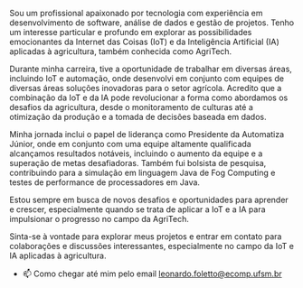 Sou um profissional apaixonado por tecnologia com experiência em desenvolvimento de software, análise de dados e gestão de projetos. Tenho um interesse particular e profundo em explorar as possibilidades emocionantes da Internet das Coisas (IoT) e da Inteligência Artificial (IA) aplicadas à agricultura, também conhecida como AgriTech.

Durante minha carreira, tive a oportunidade de trabalhar em diversas áreas, incluindo IoT e automação, onde desenvolvi em conjunto com equipes de diversas áreas soluções inovadoras para o setor agrícola. Acredito que a combinação da IoT e da IA pode revolucionar a forma como abordamos os desafios da agricultura, desde o monitoramento de culturas até a otimização da produção e a tomada de decisões baseada em dados.

Minha jornada inclui o papel de liderança como Presidente da Automatiza Júnior, onde em conjunto com uma equipe altamente qualificada alcançamos resultados notáveis, incluindo o aumento da equipe e a superação de metas desafiadoras. Também fui bolsista de pesquisa, contribuindo para a simulação em linguagem Java de Fog Computing e testes de performance de processadores em Java.

Estou sempre em busca de novos desafios e oportunidades para aprender e crescer, especialmente quando se trata de aplicar a IoT e a IA para impulsionar o progresso no campo da AgriTech.

Sinta-se à vontade para explorar meus projetos e entrar em contato para colaborações e discussões interessantes, especialmente no campo da IoT e IA aplicadas à agricultura.

- 📫 Como chegar até mim pelo email leonardo.foletto@ecomp.ufsm.br


